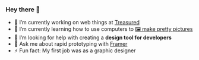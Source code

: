 ### Hey there 👋

- 🔭 I’m currently working on web things at [Treasured](http://treasured.ca/)
- 🌱 I’m currently learning how to use computers to [🖼️ make pretty pictures](https://umarahmed.dev/)
- 🤔 I’m looking for help with creating a **design tool for developers**
- 💬 Ask me about rapid prototyping with [Framer](https://framer.com/)
- ⚡ Fun fact: My first job was as a graphic designer
